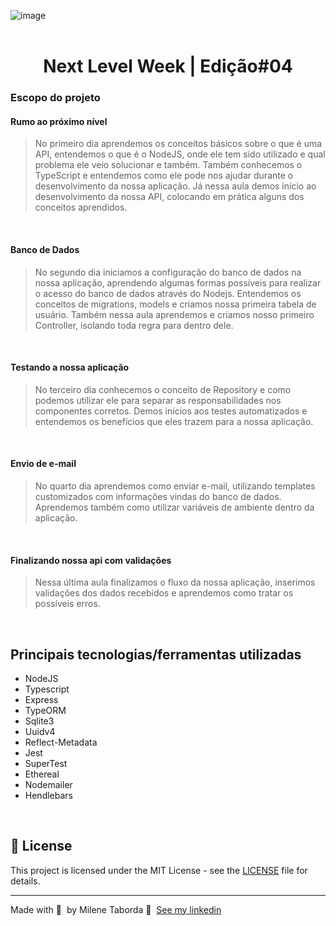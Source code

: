 ![image](https://user-images.githubusercontent.com/57155587/108886363-a620e180-75e7-11eb-8f45-4034a5923832.png)
<br><br>

#  <div align="center">  Next Level Week | Edição#04<div>

### Escopo do projeto

#### Rumo ao próximo nível
> No primeiro dia aprendemos os conceitos básicos sobre o que é uma API, entendemos o que é o NodeJS, onde ele tem sido utilizado e qual problema ele veio solucionar e também. 
Também conhecemos o TypeScript e entendemos como ele pode nos ajudar durante o desenvolvimento da nossa aplicação. 
Já nessa aula demos início ao desenvolvimento da nossa API, colocando em prática alguns dos conceitos aprendidos.
<br>

#### Banco de Dados
> No segundo dia iniciamos a configuração do banco de dados na nossa aplicação, aprendendo algumas formas possíveis para realizar o acesso do banco de dados através do Nodejs. 
Entendemos os conceitos de migrations, models e criamos nossa primeira tabela de usuário. 
Também nessa aula aprendemos e criamos nosso primeiro Controller, isolando toda regra para dentro dele.
<br>

#### Testando a nossa aplicação
> No terceiro dia conhecemos o conceito de Repository e como podemos utilizar ele para separar as responsabilidades nos componentes corretos. 
Demos inícios aos testes automatizados e entendemos os benefícios que eles trazem para a nossa aplicação.
<br>

#### Envio de e-mail
> No quarto dia aprendemos como enviar e-mail, utilizando templates customizados com informações vindas do banco de dados. Aprendemos também como utilizar variáveis de ambiente dentro da aplicação.
<br>

#### Finalizando nossa api com validações
> Nessa última aula finalizamos o fluxo da nossa aplicação, inserimos validações dos dados recebidos e aprendemos como tratar os possíveis erros.
<br>

## Principais tecnologias/ferramentas utilizadas
* NodeJS
* Typescript
* Express
* TypeORM
* Sqlite3
* Uuidv4
* Reflect-Metadata
* Jest
* SuperTest
* Ethereal
* Nodemailer
* Hendlebars

<br>

## 📝 License

This project is licensed under the MIT License - see the [LICENSE](LICENSE) file for details.

---

Made with 💜 &nbsp;by Milene Taborda 👋 &nbsp;[See my linkedin](https://www.linkedin.com/in/milene-taborda/)
